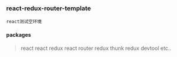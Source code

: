 ### react-redux-router-template

`react测试空环境`

#### packages

> react
> react redux
> react router
> redux thunk
> redux devtool
> etc..

